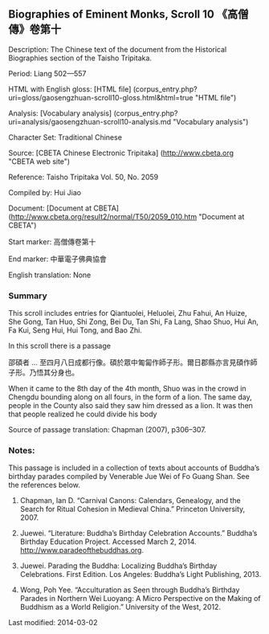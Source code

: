 ##  Biographies of Eminent Monks, Scroll 10 《高僧傳》卷第十

Description: The Chinese text of the document from the Historical Biographies section of the Taisho Tripitaka.

Period: Liang 502—557

HTML with English gloss: [HTML file] (corpus_entry.php?uri=gloss/gaosengzhuan-scroll10-gloss.html&html=true "HTML file")

Analysis: [Vocabulary analysis] (corpus_entry.php?uri=analysis/gaosengzhuan-scroll10-analysis.md "Vocabulary analysis")

Character Set: Traditional Chinese

Source: [CBETA Chinese Electronic Tripitaka] (http://www.cbeta.org "CBETA web site")

Reference: Taisho Tripitaka Vol. 50, No. 2059

Compiled by: Hui Jiao

Document: [Document at CBETA] (http://www.cbeta.org/result2/normal/T50/2059_010.htm "Document at CBETA")

Start marker: 高僧傳卷第十

End marker: 中華電子佛典協會

English	translation: None

### Summary
This scroll includes entries for Qiantuolei, Heluolei, Zhu Fahui, An Huize, She Gong, Tan Huo, Shi Zong, Bei Du, Tan Shi, Fa Lang, Shao Shuo, Hui An, Fa Kui, Seng Hui, Hui Tong, and Bao Zhi.

In this scroll there is a passage 

邵碩者 … 至四月八日成都行像。碩於眾中匍匐作師子形。爾日郡縣亦言見碩作師子形。乃悟其分身也。

When it came to the 8th day of the 4th month, Shuo was in the crowd in Chengdu bounding along on all fours, in the form of a lion. The same day, people in the County also said they saw him dressed as a lion. It was then that people realized he could divide his body

Source of passage translation: Chapman (2007), p306–307.

### Notes: 
This passage is included in a collection of texts about accounts of Buddha’s birthday parades compiled by Venerable Jue Wei of Fo Guang Shan. See the references below.

1. Chapman, Ian D. “Carnival Canons: Calendars, Genealogy, and the Search for Ritual Cohesion in Medieval China.” Princeton University, 2007.

2. Juewei. “Literature: Buddha’s Birthday Celebration Accounts.” Buddha’s Birthday Education Project. Accessed March 2, 2014. <a href="http://www.paradeofthebuddhas.org">http://www.paradeofthebuddhas.org</a>.

3. Juewei. Parading the Buddha: Localizing Buddha’s Birthday Celebrations. First Edition. Los Angeles: Buddha’s Light Publishing, 2013.

4. Wong, Poh Yee. “Acculturation as Seen through Buddha’s Birthday Parades in Northern Wei Luoyang: A Micro Perspective on the Making of Buddhism as a World Religion.” University of the West, 2012.

Last modified: 2014-03-02

